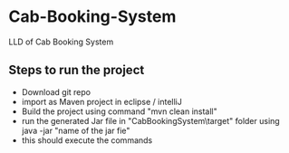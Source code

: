 # Cab-Booking-System
LLD of Cab Booking System

## Steps to run the project
* Download git repo
* import as Maven project in eclipse / intelliJ
* Build the project using command "mvn clean install"
* run the generated Jar file in "CabBookingSystem\target" folder using java -jar "name of the jar fie"
* this should execute the commands 
